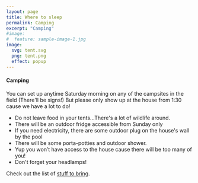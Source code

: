 ```yaml
---
layout: page
title: Where to sleep
permalink: Camping
excerpt: "Camping"
#image:
#  feature: sample-image-1.jpg
image:
  svg: tent.svg
  png: tent.png
  effect: popup
---
```


#### Camping

You can set up anytime Saturday morning on any of the campsites in the field (There'll be signs!) But please only show up at the house from 1:30 cause we have a lot to do!

* Do not leave food in your tents...There's a lot of wildlife around.
* There will be an outdoor fridge accessible from Sunday only
* If you need electricity, there are some outdoor plug on the house's wall by the pool
* There will be some porta-potties and outdoor shower.
* Yup you won’t have access to the house cause there will be too many of you!
* Don't forget your headlamps!


Check out the list of [stuff to bring](/what-to-bring).


